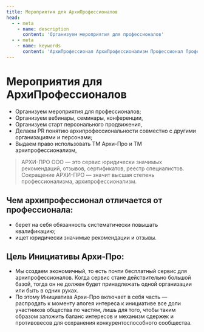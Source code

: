 ```yaml
---
title: Мероприятия для АрхиПрофессионалов
head:
  - - meta
    - name: description
      content: 'Организуем мероприятия для профессионалов'
  - - meta
    - name: keywords 
      content: 'АрхиПрофессионал АрхиПрофессионализм Профессионал Профессионализм'
---
```



# Мероприятия для АрхиПрофессионалов

- Организуем мероприятия для профессионалов;
- Организуем вебинары, семинары, конференции,
- Организуем старт персонального продвижения,
- Делаем PR понятию архипрофессиональности совместно с другими организациями и персонами;
- Выдаем право использовать ТМ Архи-Про и ТМ архипрофессионализм,

> АРХИ-ПРО ООО — это сервис юридически значимых рекомендаций, отзывов, сертификатов, реестр специалистов. Сокращение АРХИ-ПРО — значит высшая степень профессионализма, архипрофессионализм.

## Чем архипрофессионал отличается от профессионала:

- берет на себя обязанность систематически повышать квалификацию;
- ищет юридически значимые рекомендации и отзывы.

## Цель Инициативы Архи-Про:

- Мы создаем экономичный, то есть почти бесплатный сервис для архипрофессионалов. Когда сервис стане действительно большой базой, тогда он не должен будет принадлежать одной организации или быть в одних руках.
- По этому Инициатива Архи-Про включает в себя часть — распродать к моменту апогея интереса к инициативе все доли участников общества по частям, лишь для того, чтобы таким образом заложить баланс интересов и механизм сдержек и противовесов для сохранения конкурентоспособного сообщества.
